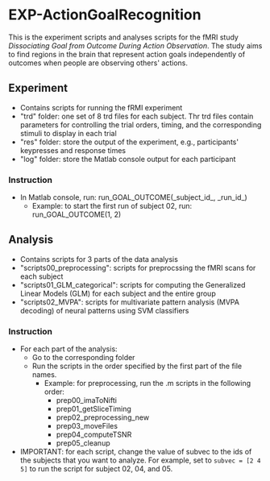 # EXP-ActionGoalRecognition
This is the experiment scripts and analyses scripts for the fMRI study *Dissociating Goal from Outcome During Action Observation*. The study aims to find regions in the brain that represent action goals independently of outcomes when people are observing others' actions.

## Experiment
- Contains scripts for running the fRMI experiment
- "trd" folder: one set of 8 trd files for each subject. Thr trd files contain parameters for controlling the trial orders, timing, and the corresponding stimuli to display in each trial
- "res" folder: store the output of the experiment, e.g., participants' keypresses and response times
- "log" folder: store the Matlab console output for each participant

### Instruction
- In Matlab console, run: run_GOAL_OUTCOME(\_subject\_id\_, \_run\_id\_)
  - Example: to start the first run of subject 02, run: run_GOAL_OUTCOME(1, 2)
 
## Analysis
- Contains scripts for 3 parts of the data analysis
- "scripts00_preprocessing": scripts for preprocssing the fMRI scans for each subject
- "scripts01_GLM_categorical": scripts for computing the Generalized Linear Models (GLM) for each subject and the entire group
- "scripts02_MVPA": scripts for multivariate pattern analysis (MVPA decoding) of neural patterns using SVM classifiers

### Instruction
- For each part of the analysis:
  - Go to the corresponding folder
  - Run the scripts in the order specified by the first part of the file names.
    - Example: for preprocessing, run the .m scripts in the following order:
      - prep00_imaToNifti
      - prep01_getSliceTiming
      - prep02_preprocessing_new
      - prep03_moveFiles
      - prep04_computeTSNR
      - prep05_cleanup
- IMPORTANT: for each script, change the value of subvec to the ids of the subjects that you want to analyze. For example, set to `subvec = [2 4 5]` to run the script for subject 02, 04, and 05. 
